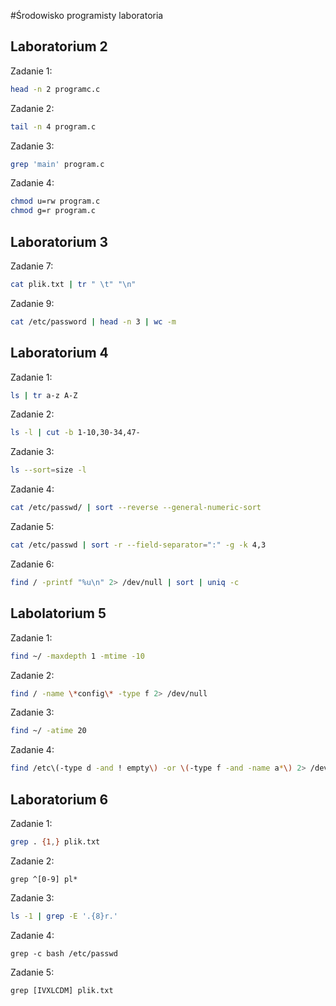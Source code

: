 #Środowisko programisty laboratoria
## Laboratorium 2

Zadanie 1:

```sh
head -n 2 programc.c
```

Zadanie 2:
```sh
tail -n 4 program.c
```

Zadanie 3:
```sh
grep 'main' program.c
```

Zadanie 4:
```sh
chmod u=rw program.c
chmod g=r program.c
```


## Laboratorium 3

Zadanie 7:

```sh
cat plik.txt | tr " \t" "\n"
```

Zadanie 9:

```sh
cat /etc/password | head -n 3 | wc -m
```

## Laboratorium 4

Zadanie 1:

```sh
ls | tr a-z A-Z
```

Zadanie 2:

```sh
ls -l | cut -b 1-10,30-34,47-
```

Zadanie 3:

```sh
ls --sort=size -l
```

Zadanie 4:

```sh
cat /etc/passwd/ | sort --reverse --general-numeric-sort
```

Zadanie 5:
```sh
cat /etc/passwd | sort -r --field-separator=":" -g -k 4,3
```

Zadanie 6:
```sh
find / -printf "%u\n" 2> /dev/null | sort | uniq -c
```
## Labolatorium 5

Zadanie 1:

```sh
find ~/ -maxdepth 1 -mtime -10
```

Zadanie 2:

```sh
find / -name \*config\* -type f 2> /dev/null
```

Zadanie 3:

```sh
find ~/ -atime 20
```

Zadanie 4:

```sh
find /etc\(-type d -and ! empty\) -or \(-type f -and -name a*\) 2> /dev/null
```


## Laboratorium 6

Zadanie 1:

```sh
grep . {1,} plik.txt
```

Zadanie 2:

```ssh
grep ^[0-9] pl*
```

Zadanie 3:

```sh
ls -1 | grep -E '.{8}r.'
```

Zadanie 4:

```ssh
grep -c bash /etc/passwd
```

Zadanie 5:

```ssh
grep [IVXLCDM] plik.txt
```